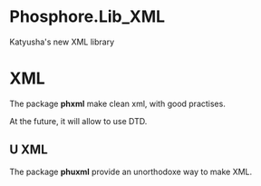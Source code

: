 # Phosphore.Lib_XML
Katyusha's new XML library

# XML

The package **phxml** make clean xml, with good practises.

At the future, it will allow to use DTD.

## U XML

The package **phuxml** provide an unorthodoxe way to make XML.
